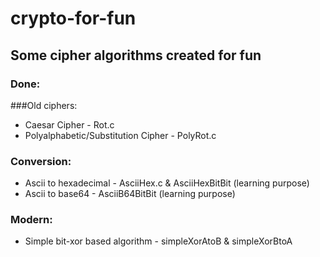 # crypto-for-fun
## Some cipher algorithms created for fun
### Done:

###Old ciphers:

- Caesar Cipher - Rot.c
- Polyalphabetic/Substitution Cipher - PolyRot.c

### Conversion: 

- Ascii to hexadecimal - AsciiHex.c & AsciiHexBitBit (learning purpose)
- Ascii to base64 - AsciiB64BitBit (learning purpose)

### Modern:
- Simple bit-xor based algorithm - simpleXorAtoB & simpleXorBtoA
